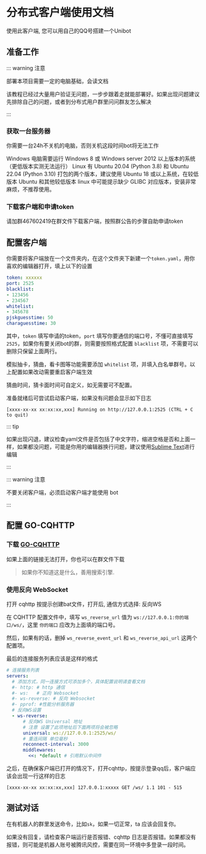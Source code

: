 # 分布式客户端使用文档
使用此客户端, 您可以用自己的QQ号搭建一个Unibot

## 准备工作
::: warning 注意

部署本项目需要一定的电脑基础，会读文档

该教程已经过大量用户验证无问题，一步步跟着走就能部署好。如果出现问题建议先排除自己的问题，或者到分布式用户群里问问群友怎么解决

:::

### 获取一台服务器
你需要一台24h不关机的电脑，否则关机这段时间bot将无法工作

Windows 电脑需要运行 Windows 8 或 Windows server 2012 以上版本的系统（更低版本实测无法运行）
Linux 有 Ubuntu 20.04 (Python 3.8) 和 Ubuntu 22.04 (Python 3.10) 打包的两个版本，建议使用 Ubuntu 18 或以上系统，在较低版本 Ubuntu 和其他较低版本 linux 中可能提示缺少 GLIBC 对应版本，安装非常麻烦，不推荐使用。


### 下载客户端和申请token
请加群467602419在群文件下载客户端，按照群公告的步骤自助申请token

## 配置客户端
你需要将客户端放在一个文件夹内，在这个文件夹下新建一个`token.yaml`，用你喜欢的编辑器打开，填上以下的设置
```yaml
token: xxxxxx
port: 2525
blacklist:
- 123456
- 234567
whitelist:
- 345678
pjskguesstime: 50
charaguesstime: 30
```
其中，`token` 填写申请的token，`port` 填写你要通信的端口号，不懂可直接填写`2525`，如果你有要关闭bot的群，则需要按照格式配置 `blacklist` 项，不需要可以删除只保留上面两行。

模拟抽卡，猜曲，看卡图等功能需要添加 `whitelist` 项，并填入白名单群号。以上配置如果改动需要重启客户端生效

猜曲时间，猜卡面时间可自定义，如无需要可不配置。

准备就绪后可尝试启动客户端，如果没有问题会显示如下日志
```text
[xxxx-xx-xx xx:xx:xx,xxx] Running on http://127.0.0.1:2525 (CTRL + C to quit)
```
::: tip

如果出现闪退，建议检查yaml文件是否包括了中文字符，缩进空格是否和上面一样，如果都没问题，可能是你用的编辑器换行问题，建议使用[Sublime Text](https://www.sublimetext.com/)进行编辑

:::

::: warning 注意

不要关闭客户端，必须启动客户端才能使用 bot

:::

## 配置 GO-CQHTTP

### 下载 [GO-CQHTTP](https://github.com/Mrs4s/go-cqhttp/releases)

如果上面的链接无法打开，你也可以在群文件下载

>如果你不知道这是什么，善用搜索引擎.

### 使用反向 WebSocket
打开 cqhttp 按提示创建bat文件，打开后, 通信方式选择: 反向WS

在 CQHTTP 配置文件中，填写 `ws_reverse_url` 值为 `ws://127.0.0.1:你的端口/ws/`，这里 `你的端口` 应改为上面填的端口号。

然后，如果有的话，删掉 `ws_reverse_event_url` 和 `ws_reverse_api_url` 这两个配置项。

最后的连接服务列表应该是这样的格式
```yaml
# 连接服务列表
servers:
  # 添加方式，同一连接方式可添加多个，具体配置说明请查看文档
  #- http: # http 通信
  #- ws:   # 正向 Websocket
  #- ws-reverse: # 反向 Websocket
  #- pprof: #性能分析服务器
  # 反向WS设置
  - ws-reverse:
      # 反向WS Universal 地址
      # 注意 设置了此项地址后下面两项将会被忽略
      universal: ws://127.0.0.1:2525/ws/
      # 重连间隔 单位毫秒
      reconnect-interval: 3000
      middlewares:
        <<: *default # 引用默认中间件
```

之后，在确保客户端已打开的情况下，打开cqhttp，按提示登录qq后，客户端应该会出现一行这样的日志
```text
[xxxx-xx-xx xx:xx:xx,xxx] 127.0.0.1:xxxxx GET /ws/ 1.1 101 - 515
```

## 测试对话

在有机器人的群里发送命令，比如`sk`，如果一切正常，ta 应该会回复你。

如果没有回复，请检查客户端运行是否报错、cqhttp 日志是否报错。如果都没有报错，则可能是机器人账号被腾讯风控，需要在同一环境中多登录一段时间。